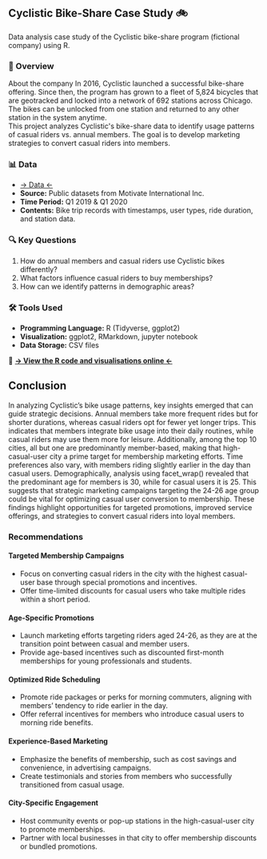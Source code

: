 
## Cyclistic Bike-Share Case Study 🚲  
Data analysis case study of the Cyclistic bike-share program (fictional company) using R.

### 📌 Overview  
About the company 
In 2016, Cyclistic launched a successful bike-share offering. Since then, the program has grown 
to a fleet of 5,824 bicycles that are geotracked and locked into a network of 692 stations across 
Chicago. The bikes can be unlocked from one station and returned to any other station in the 
system anytime.  
This project analyzes Cyclistic's bike-share data to identify usage patterns of casual riders vs. annual members. The goal is to develop marketing strategies to convert casual riders into members.  

### 📊 Data  
- [-> Data <-](https://github.com/ChristianJudge/Cyclistic_Analysis/blob/main/Divvy_Trips_Q1.zip)
- **Source:** Public datasets from Motivate International Inc.
- **Time Period:** Q1 2019 & Q1 2020  
- **Contents:** Bike trip records with timestamps, user types, ride duration, and station data.  

### 🔍 Key Questions  
1. How do annual members and casual riders use Cyclistic bikes differently?  
2. What factors influence casual riders to buy memberships?  
3. How can we identify patterns in demographic areas?  

### 🛠 Tools Used  
- **Programming Language:** R (Tidyverse, ggplot2)  
- **Visualization:** ggplot2, RMarkdown, jupyter notebook  
- **Data Storage:** CSV files  

📄 **[-> View the R code and visualisations online <-](https://github.com/ChristianJudge/Cyclistic_Analysis/blob/main/Notebook_R.ipynb)**

## Conclusion
In analyzing Cyclistic’s bike usage patterns, key insights emerged that can guide strategic decisions. Annual members take more frequent rides but for shorter durations, whereas casual riders opt for fewer yet longer trips. This indicates that members integrate bike usage into their daily routines, while casual riders may use them more for leisure. Additionally, among the top 10 cities, all but one are predominantly member-based, making that high-casual-user city a prime target for membership marketing efforts. Time preferences also vary, with members riding slightly earlier in the day than casual users. Demographically, analysis using facet_wrap() revealed that the predominant age for members is 30, while for casual users it is 25. This suggests that strategic marketing campaigns targeting the 24-26 age group could be vital for optimizing casual user conversion to membership. These findings highlight opportunities for targeted promotions, improved service offerings, and strategies to convert casual riders into loyal members.
### Recommendations
#### Targeted Membership Campaigns
- Focus on converting casual riders in the city with the highest casual-user base through special promotions and incentives.
- Offer time-limited discounts for casual users who take multiple rides within a short period.
#### Age-Specific Promotions
- Launch marketing efforts targeting riders aged 24-26, as they are at the transition point between casual and member users.
- Provide age-based incentives such as discounted first-month memberships for young professionals and students.
#### Optimized Ride Scheduling
- Promote ride packages or perks for morning commuters, aligning with members’ tendency to ride earlier in the day.
- Offer referral incentives for members who introduce casual users to morning ride benefits.
#### Experience-Based Marketing
- Emphasize the benefits of membership, such as cost savings and convenience, in advertising campaigns.
- Create testimonials and stories from members who successfully transitioned from casual usage.
#### City-Specific Engagement
- Host community events or pop-up stations in the high-casual-user city to promote memberships.
- Partner with local businesses in that city to offer membership discounts or bundled promotions.

